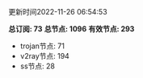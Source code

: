 更新时间2022-11-26 06:54:53

**总订阅: 73**
**总节点: 1096**
**有效节点: 293**
- trojan节点: 71
- v2ray节点: 194
- ss节点: 28
